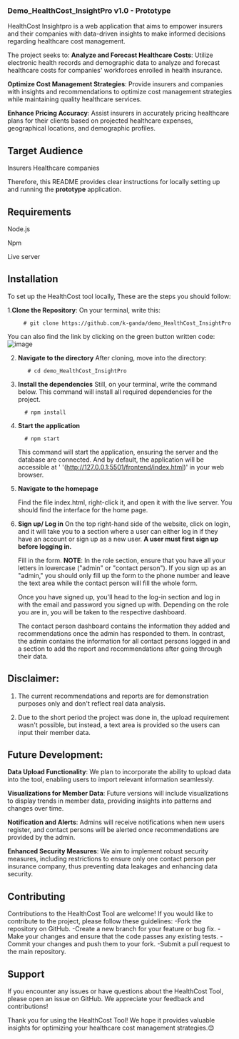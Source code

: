 ### Demo_HealthCost_InsightPro v1.0 - Prototype
HealthCost Insightpro is a web application that aims to empower insurers and their companies with data-driven insights to make informed decisions regarding healthcare cost management. 

The project seeks to:
**Analyze and Forecast Healthcare Costs**: Utilize electronic health records and demographic data to analyze and forecast healthcare costs for companies' workforces enrolled in  health insurance.

**Optimize Cost Management Strategies**: Provide insurers and companies with insights and recommendations to optimize cost management strategies while maintaining quality healthcare services.

**Enhance Pricing Accuracy**: Assist insurers in accurately pricing healthcare plans for their clients based on projected healthcare expenses, geographical locations, and demographic profiles.

## Target Audience
Insurers
Healthcare companies

Therefore, this README provides clear instructions for locally setting up and running the **prototype** application.

## Requirements
Node.js

Npm

Live server

## Installation
To set up the HealthCost tool locally, These are the steps you should follow:

1.**Clone the Repository**:
On your terminal, write this:

         # git clone https://github.com/k-ganda/demo_HealthCost_InsightPro
         
You can also find the link by clicking on the green button written code: 
![image](https://github.com/k-ganda/demo_HealthCost_InsightPro/assets/116561806/91607d35-0229-41e9-aef8-c3681da59474)


2. **Navigate to the directory**
After cloning, move into the directory:

          # cd demo_HealthCost_InsightPro

4. **Install the dependencies**
   Still, on your terminal, write the command below. This command will install all required dependencies for the project.
   
         # npm install

6. **Start the application**
   
         # npm start
   
   This command will start the application, ensuring the server and the database are connected. And by default, the application will be accessible at ' '(http://127.0.0.1:5501/frontend/index.html)' in your web browser.

7. **Navigate to the homepage**

   Find the file index.html, right-click it, and open it with the live server. You should find the interface for the home page.

8. **Sign up/ Log in**
   On the top right-hand side of the website, click on login, and it will take you to a section where a user can either log in if they have an account or sign up as a new user.
   **A user must first sign up before logging in.**
   
   Fill in the form. **NOTE**: In the role section, ensure that you have all your letters in lowercase ("admin" or "contact person"). If you sign up as an "admin," you should only fill up the form to the phone number and leave the text area while the contact person will fill the whole form.
   
   Once you have signed up, you'll head to the log-in section and log in with the email and password you signed up with. Depending on the role you are in, you will be taken to the respective dashboard.

   
   The contact person dashboard contains the information they added and recommendations once the admin has responded to them. In contrast, the admin contains the information for all contact persons logged in and a section to add the report and recommendations after going through their data.
    



## Disclaimer:
1. The current recommendations and reports are for demonstration purposes only and don't reflect real data analysis.

2. Due to the short period the project was done in, the upload requirement wasn't possible, but instead, a text area is provided so the users can input their member data.


## Future Development:
**Data Upload Functionality**: We plan to incorporate the ability to upload data into the tool, enabling users to import relevant information seamlessly.

**Visualizations for Member Data**: Future versions will include visualizations to display trends in member data, providing insights into patterns and changes over time.

**Notification and Alerts**: Admins will receive notifications when new users register, and contact persons will be alerted once recommendations are provided by the admin.

**Enhanced Security Measures**: We aim to implement robust security measures, including restrictions to ensure only one contact person per insurance company, thus preventing data leakages and enhancing data security.



## Contributing
Contributions to the HealthCost Tool are welcome! If you would like to contribute to the project, please follow these guidelines:
-Fork the repository on GitHub.
-Create a new branch for your feature or bug fix.
-Make your changes and ensure that the code passes any existing tests.
-Commit your changes and push them to your fork.
-Submit a pull request to the main repository.

## Support
If you encounter any issues or have questions about the HealthCost Tool, please open an issue on GitHub. We appreciate your feedback and contributions!

Thank you for using the HealthCost Tool! We hope it provides valuable insights for optimizing your healthcare cost management strategies.😊

